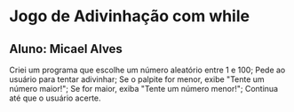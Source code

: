 # Jogo de Adivinhação com while
## Aluno: Micael Alves

Criei um programa que escolhe um número aleatório entre 1 e 100;
Pede ao usuário para tentar adivinhar;
Se o palpite for menor, exibe "Tente um número maior!";
Se for maior, exiba "Tente um número menor!";
Continua até que o usuário acerte.
